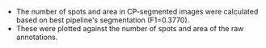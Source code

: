 - The number of spots and area in CP-segmented images were calculated based on best pipeline's segmentation (F1=0.3770).
- These were plotted against the number of spots and area of the raw annotations.
